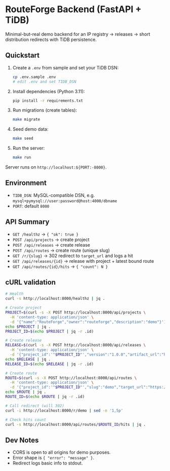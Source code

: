 # RouteForge Backend (FastAPI + TiDB)

Minimal-but-real demo backend for an IP registry → releases → short distribution redirects with TiDB persistence.

## Quickstart

1. Create a `.env` from sample and set your TiDB DSN:
   ```bash
   cp .env.sample .env
   # edit .env and set TIDB_DSN
   ```
2. Install dependencies (Python 3.11):
   ```bash
   pip install -r requirements.txt
   ```
3. Run migrations (create tables):
   ```bash
   make migrate
   ```
4. Seed demo data:
   ```bash
   make seed
   ```
5. Run the server:
   ```bash
   make run
   ```

Server runs on `http://localhost:${PORT:-8000}`.

## Environment

- `TIDB_DSN`: MySQL-compatible DSN, e.g. `mysql+pymysql://user:password@host:4000/dbname`
- `PORT`: default `8000`

## API Summary

- `GET /healthz` → `{ "ok": true }`
- `POST /api/projects` → create project
- `POST /api/releases` → create release
- `POST /api/routes` → create route (unique slug)
- `GET /r/{slug}` → 302 redirect to `target_url` and logs a hit
- `GET /api/releases/{id}` → release with project + latest bound route
- `GET /api/routes/{id}/hits` → `{ "count": N }`

## cURL validation

```bash
# Health
curl -s http://localhost:8000/healthz | jq .

# Create project
PROJECT=$(curl -s -X POST http://localhost:8000/api/projects \
  -H 'content-type: application/json' \
  -d '{"name":"RouteForge","owner":"routeforge","description":"demo"}')
echo $PROJECT | jq .
PROJECT_ID=$(echo $PROJECT | jq -r .id)

# Create release
RELEASE=$(curl -s -X POST http://localhost:8000/api/releases \
  -H 'content-type: application/json' \
  -d '{"project_id":'"$PROJECT_ID"',"version":"1.0.0","artifact_url":"https://example.com/artifacts/1.0.0.tgz","notes":"init"}')
echo $RELEASE | jq .
RELEASE_ID=$(echo $RELEASE | jq -r .id)

# Create route
ROUTE=$(curl -s -X POST http://localhost:8000/api/routes \
  -H 'content-type: application/json' \
  -d '{"project_id":'"$PROJECT_ID"',"slug":"demo","target_url":"https://example.com/downloads/latest","release_id":'"$RELEASE_ID"'}')
echo $ROUTE | jq .
ROUTE_ID=$(echo $ROUTE | jq -r .id)

# Call redirect (will 302)
curl -i http://localhost:8000/r/demo | sed -n '1,5p'

# Check hits count
curl -s http://localhost:8000/api/routes/$ROUTE_ID/hits | jq .
```

## Dev Notes

- CORS is open to all origins for demo purposes.
- Error shape is `{ "error": "message" }`.
- Redirect logs basic info to stdout.
